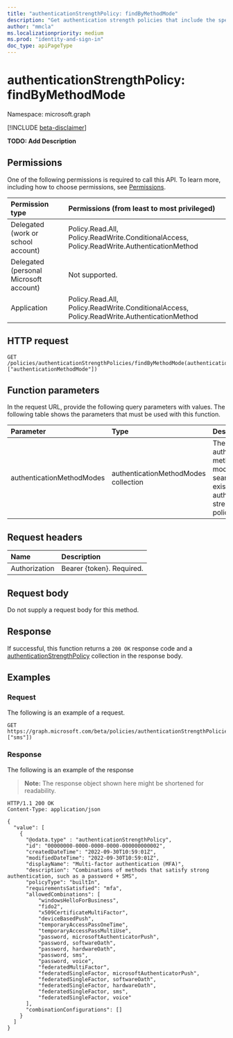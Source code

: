 ```yaml
---
title: "authenticationStrengthPolicy: findByMethodMode"
description: "Get authentication strength policies that include the specified authentication method modes."
author: "mmcla"
ms.localizationpriority: medium
ms.prod: "identity-and-sign-in"
doc_type: apiPageType
---
```


# authenticationStrengthPolicy: findByMethodMode
Namespace: microsoft.graph

[!INCLUDE [beta-disclaimer](../../includes/beta-disclaimer.md)]

**TODO: Add Description**

## Permissions
One of the following permissions is required to call this API. To learn more, including how to choose permissions, see [Permissions](/graph/permissions-reference).

|Permission type|Permissions (from least to most privileged)|
|:---|:---|
|Delegated (work or school account)|Policy.Read.All, Policy.ReadWrite.ConditionalAccess, Policy.ReadWrite.AuthenticationMethod|
|Delegated (personal Microsoft account)|Not supported.|
|Application|Policy.Read.All, Policy.ReadWrite.ConditionalAccess, Policy.ReadWrite.AuthenticationMethod|

## HTTP request

<!-- {
  "blockType": "ignored"
}
-->
``` http
GET /policies/authenticationStrengthPolicies/findByMethodMode(authenticationMethodModes=["authenticationMethodMode"])
```

## Function parameters
In the request URL, provide the following query parameters with values.
The following table shows the parameters that must be used with this function.

|Parameter|Type|Description|
|:---|:---|:---|
|authenticationMethodModes|authenticationMethodModes collection|The authentication method modes to search for in existing authentication strength policies.|


## Request headers
|Name|Description|
|:---|:---|
|Authorization|Bearer {token}. Required.|

## Request body
Do not supply a request body for this method.

## Response

If successful, this function returns a `200 OK` response code and a [authenticationStrengthPolicy](../resources/authenticationstrengthpolicy.md) collection in the response body.

## Examples

### Request
The following is an example of a request.
<!-- {
  "blockType": "request",
  "name": "authenticationstrengthpolicythis.findbymethodmode"
}
-->
``` http
GET https://graph.microsoft.com/beta/policies/authenticationStrengthPolicies/findByMethodMode(authenticationMethodModes=["sms"])
```

### Response
The following is an example of the response
>**Note:** The response object shown here might be shortened for readability.
<!-- {
  "blockType": "response",
  "truncated": true,
  "@odata.type": "Collection(microsoft.graph.authenticationStrengthPolicy)"
}
-->
``` http
HTTP/1.1 200 OK
Content-Type: application/json

{
  "value": [
    {
      "@odata.type" : "authenticationStrengthPolicy",
      "id": "00000000-0000-0000-0000-000000000002",
      "createdDateTime": "2022-09-30T10:59:01Z",
      "modifiedDateTime": "2022-09-30T10:59:01Z",
      "displayName": "Multi-factor authentication (MFA)",
      "description": "Combinations of methods that satisfy strong authentication, such as a password + SMS",
      "policyType": "builtIn",
      "requirementsSatisfied": "mfa",
      "allowedCombinations": [
          "windowsHelloForBusiness",
          "fido2",
          "x509CertificateMultiFactor",
          "deviceBasedPush",
          "temporaryAccessPassOneTime",
          "temporaryAccessPassMultiUse",
          "password, microsoftAuthenticatorPush",
          "password, softwareOath",
          "password, hardwareOath",
          "password, sms",
          "password, voice",
          "federatedMultiFactor",
          "federatedSingleFactor, microsoftAuthenticatorPush",
          "federatedSingleFactor, softwareOath",
          "federatedSingleFactor, hardwareOath",
          "federatedSingleFactor, sms",
          "federatedSingleFactor, voice"
      ],
      "combinationConfigurations": []
    }
  ]
}
```

